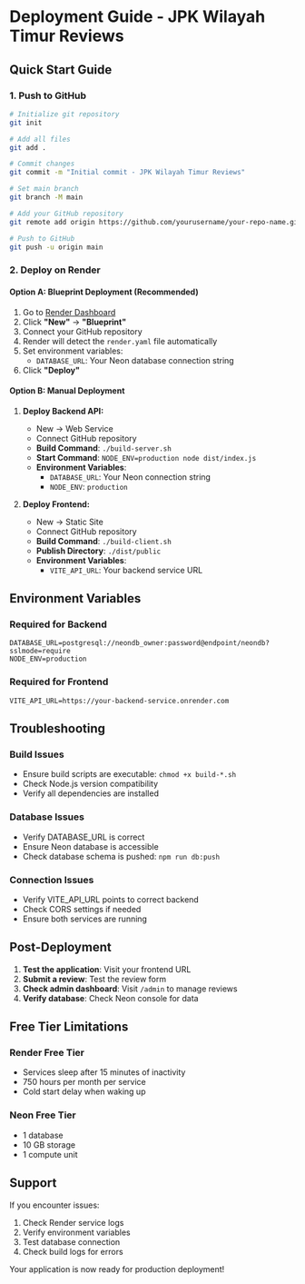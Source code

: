 # Deployment Guide - JPK Wilayah Timur Reviews

## Quick Start Guide

### 1. Push to GitHub
```bash
# Initialize git repository
git init

# Add all files
git add .

# Commit changes
git commit -m "Initial commit - JPK Wilayah Timur Reviews"

# Set main branch
git branch -M main

# Add your GitHub repository
git remote add origin https://github.com/yourusername/your-repo-name.git

# Push to GitHub
git push -u origin main
```

### 2. Deploy on Render

#### Option A: Blueprint Deployment (Recommended)
1. Go to [Render Dashboard](https://dashboard.render.com)
2. Click **"New"** → **"Blueprint"**
3. Connect your GitHub repository
4. Render will detect the `render.yaml` file automatically
5. Set environment variables:
   - `DATABASE_URL`: Your Neon database connection string
6. Click **"Deploy"**

#### Option B: Manual Deployment
1. **Deploy Backend API:**
   - New → Web Service
   - Connect GitHub repository
   - **Build Command**: `./build-server.sh`
   - **Start Command**: `NODE_ENV=production node dist/index.js`
   - **Environment Variables**:
     - `DATABASE_URL`: Your Neon connection string
     - `NODE_ENV`: `production`

2. **Deploy Frontend:**
   - New → Static Site
   - Connect GitHub repository
   - **Build Command**: `./build-client.sh`
   - **Publish Directory**: `./dist/public`
   - **Environment Variables**:
     - `VITE_API_URL`: Your backend service URL

## Environment Variables

### Required for Backend
```
DATABASE_URL=postgresql://neondb_owner:password@endpoint/neondb?sslmode=require
NODE_ENV=production
```

### Required for Frontend
```
VITE_API_URL=https://your-backend-service.onrender.com
```

## Troubleshooting

### Build Issues
- Ensure build scripts are executable: `chmod +x build-*.sh`
- Check Node.js version compatibility
- Verify all dependencies are installed

### Database Issues
- Verify DATABASE_URL is correct
- Ensure Neon database is accessible
- Check database schema is pushed: `npm run db:push`

### Connection Issues
- Verify VITE_API_URL points to correct backend
- Check CORS settings if needed
- Ensure both services are running

## Post-Deployment

1. **Test the application**: Visit your frontend URL
2. **Submit a review**: Test the review form
3. **Check admin dashboard**: Visit `/admin` to manage reviews
4. **Verify database**: Check Neon console for data

## Free Tier Limitations

### Render Free Tier
- Services sleep after 15 minutes of inactivity
- 750 hours per month per service
- Cold start delay when waking up

### Neon Free Tier
- 1 database
- 10 GB storage
- 1 compute unit

## Support

If you encounter issues:
1. Check Render service logs
2. Verify environment variables
3. Test database connection
4. Check build logs for errors

Your application is now ready for production deployment!